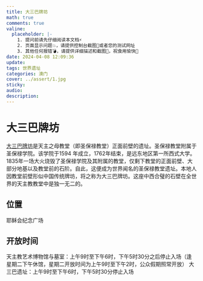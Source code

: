```yaml
---
title: 大三巴牌坊
math: true
comments: true
valine:
  placeholder: |-
    1. 提问前请先仔细阅读本文档⚡
    2. 页面显示问题💥，请提供控制台截图📸或者您的测试网址
    3. 其他任何报错💣，请提供详细描述和截图📸，祝食用愉快💪
date: 2024-04-08 12:09:36
update:
tags: 世界遗址
categories: 澳门
cover: ../assert/1.jpg
sticky:
audio:
description:
---
```

# 大三巴牌坊
[大三巴牌坊](https://www.macaotourism.gov.mo/zh-hans/sightseeing/macao-world-heritage/ruins-of-st-pauls)是天主之母教堂（即圣保禄教堂）正面前壁的遗址。圣保禄教堂附属于圣保禄学院。该学院于1594 年成立，1762年结束，是远东地区第一所西式大学。1835年一场大火烧毁了圣保禄学院及其附属的教堂，仅剩下教堂的正面前壁、大部分地基以及教堂前的石阶。自此，这便成为世界闻名的圣保禄教堂遗址。本地人因教堂前壁形似中国传统牌坊，将之称为大三巴牌坊。这座中西合璧的石壁在全世界的天主教教堂中是独一无二的。
## 位置
耶稣会纪念广场
## 开放时间
天主教艺术博物馆与墓室：上午9时至下午6时，下午5时30分之后停止入场（逢星期二下午休馆，星期二开放时间为上午9时至下午2时，公众假期照常开放）
大三巴遗址：上午9时至下午6时，下午5时30分停止入场
